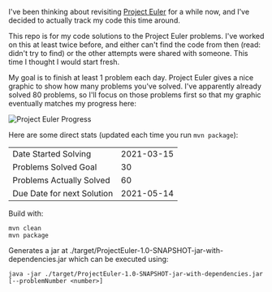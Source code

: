 I've been thinking about revisiting [Project Euler](https://projecteuler.net) for a while now, and I've decided to actually track my code this time around.

This repo is for my code solutions to the Project Euler problems. I've worked on this at least twice before, and either can't find the code from then (read: didn't try to find) or the other attempts were shared with someone. This time I thought I would start fresh.

My goal is to finish at least 1 problem each day. Project Euler gives a nice graphic to show how many problems you've solved. I've apparently already solved 80 problems, so I'll focus on those problems first so that my graphic eventually matches my progress here:

![Project Euler Progress](https://projecteuler.net/profile/corypgr.png)

Here are some direct stats (updated each time you run `mvn package`):

|||
|---|---|
| Date Started Solving       | 2021-03-15   |
| Problems Solved Goal       | 30   |
| Problems Actually Solved   | 60 |
| Due Date for next Solution | 2021-05-14  |

Build with:
```
mvn clean
mvn package
```

Generates a jar at ./target/ProjectEuler-1.0-SNAPSHOT-jar-with-dependencies.jar which can be executed using:
```
java -jar ./target/ProjectEuler-1.0-SNAPSHOT-jar-with-dependencies.jar [--problemNumber <number>]
```
